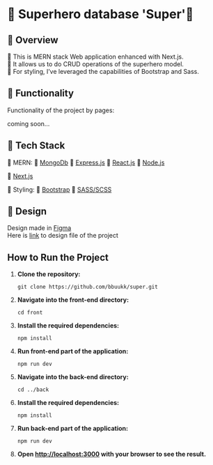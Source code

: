 <!--HOW TO WRITE COOL README FILE TUTORIAL https://www.freecodecamp.org/news/how-to-write-a-good-readme-file/-->

# 📙 Superhero database 'Super'🦸

## 🔷 Overview

🔸 This is MERN stack Web application enhanced with Next.js.<br>
🔸 It allows us to do CRUD operations of the superhero model.<br>
🔸 For styling, I’ve leveraged the capabilities of Bootstrap and Sass.

## 🔷 Functionality

Functionality of the project by pages: <br>

coming soon...

<!--
- /pay
  - Options for delivery and paying
  - Reviewing following order
- /products
  - List of products with ability to filter them by price, brand, date etc.
  - User can add a product to wish list or shopping cart
- /products/[productId]/about
  - Write a reveiw on the product
  - Read detailed description and characteristics of the product
- /profile
  - Personal cabinet with profile info, product wish list and past orders list
- /
  - Product categories gallery
  - Discount offers carousel
  - Shop reviews carousel



<br>

- Other:
  - Search on products by user input

  -->

## 🔷 Tech Stack

🔹 MERN:
🔸 [MongoDb](https://www.mongodb.com/)
🔸 [Express.js](https://expressjs.com/)
🔸 [React.js](https://react.dev/)
🔸 [Node.js](https://nodejs.org/en)

🔹 [Next.js](https://nextjs.org/)

🔹 Styling:
🔸 [Bootstrap](https://getbootstrap.com/)
🔸 [SASS/SCSS](https://sass-lang.com/)

## 🔷 Design

Design made in [Figma](figma.com/)<br>
Here is [link](https://www.figma.com/file/hkwpcRnYVYN8OVXBaTk3vE/Untitled?type=design&node-id=0%3A1&mode=design&t=vG68AFPiZEOFanje-1) to design file of the project 

## How to Run the Project

1. **Clone the repository:**
   ```
   git clone https://github.com/bbuukk/super.git
   ```
2. **Navigate into the front-end directory:**
   ```
   cd front
   ```
3. **Install the required dependencies:**
   ```
   npm install
   ```
4. **Run front-end part of the application:**
   ```
   npm run dev
   ```
5. **Navigate into the back-end directory:**
   ```
   cd ../back
   ```
6. **Install the required dependencies:**
   ```
   npm install
   ```
7. **Run back-end part of the application:**
   ```
   npm run dev
   ```
8. **Open [http://localhost:3000](http://localhost:3000) with your browser to see the result.**
